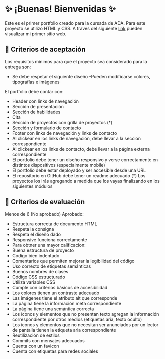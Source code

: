 # :sparkles: ¡Buenas! Bienvenidas :sparkles: 
Este es el primer portfolio creado para la cursada de ADA. Para este proyecto se utilizo HTML y CSS. A traves del siguiente [link](https://github.com/Orilucioni/mi-portfolio) pueden visualizar mi primer sitio web.

## :large_orange_diamond:  Criterios de aceptación 
Los requisitos mínimos para que el proyecto sea considerado para la entrega son:

- Se debe respetar el siguiente diseño -Pueden modificarse colores, tipografías e imágenes

El portfolio debe contar con:

- Header con links de navegación
- Sección de presentación
- Sección de habilidades
- Cita
- Sección de proyectos con grilla de proyectos (*)
- Sección y formulario de contacto
- Footer con links de navegación y links de contacto
- Al clickear en los links de navegación, debe llevar a la sección correspondiente
- Al clickear en los links de contacto, debe llevar a la página externa correspondiente
- El portfolio debe tener un diseño responsivo y verse correctamente en distintos dispositivos (especialmente mobile)
- El portfolio debe estar deployado y ser accesible desde una URL
- El repositorio en GitHub debe tener un readme adecuado (*) Los proyectos los irás agregando a medida que los vayas finalizando en los siguientes módulos

## :large_orange_diamond: Criterios de evaluación
Menos de 6 (No aprobado) Aprobado:

- Estructura correcta de documento HTML
- Respeta la consigna
- Respeta el diseño dado
- Responsive funciona correctamente
- Para obtner una mayor calificacion:
- Buena estructura de proyecto
- Código bien indentado
- Comentarios que permiten mejorar la legibilidad del código
- Uso correcto de etiquetas semánticas
- Buenos nombres de clases
- Código CSS estructurado
- Utiliza variables CSS
- Cumple con criterios básicos de accesibilidad
- Los colores tienen un contraste adecuado
- Las imágenes tiene el atributo alt que corresponde
- La página tiene la información meta correspondiente
- La página tiene una semántica correcta
- Los íconos y elementos que no presentan texto agregan la información correspondiente por otros medios (etiquetas aria, texto oculto)
- Los íconos y elementos que no necesitan ser anunciados por un lector de pantalla tienen la etiqueta aria correspondiente
- Reutilización de estilos
- Commits con mensajes adecuados
- Cuenta con un favicon
- Cuenta con etiquetas para redes sociales
